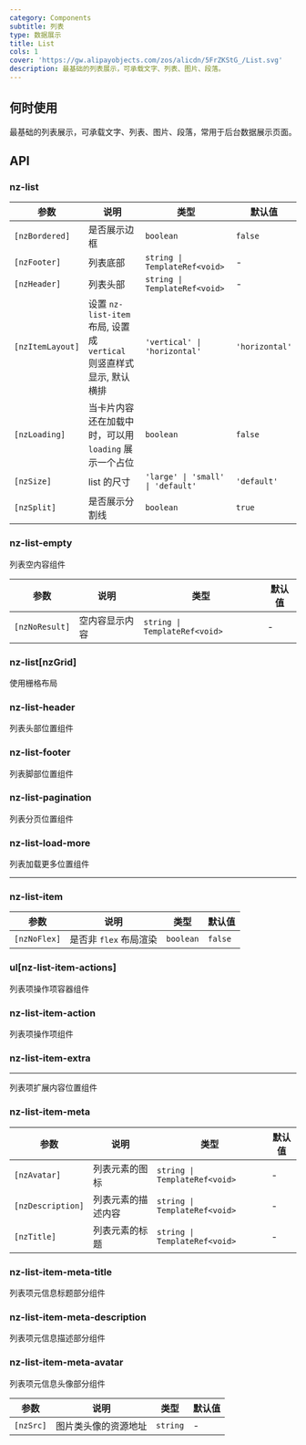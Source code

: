 ```yaml
---
category: Components
subtitle: 列表
type: 数据展示
title: List
cols: 1
cover: 'https://gw.alipayobjects.com/zos/alicdn/5FrZKStG_/List.svg'
description: 最基础的列表展示，可承载文字、列表、图片、段落。
---
```



## 何时使用

最基础的列表展示，可承载文字、列表、图片、段落，常用于后台数据展示页面。


## API

### nz-list

| 参数               | 说明                                                 | 类型                                | 默认值            |
|------------------|----------------------------------------------------|-----------------------------------|----------------|
| `[nzBordered]`   | 是否展示边框                                             | `boolean`                         | `false`        |
| `[nzFooter]`     | 列表底部                                               | `string \| TemplateRef<void>`     | -              |
| `[nzHeader]`     | 列表头部                                               | `string \| TemplateRef<void>`     | -              |
| `[nzItemLayout]` | 设置 `nz-list-item` 布局, 设置成 `vertical` 则竖直样式显示, 默认横排 | `'vertical' \| 'horizontal'`      | `'horizontal'` |
| `[nzLoading]`    | 当卡片内容还在加载中时，可以用 `loading` 展示一个占位                   | `boolean`                         | `false`        |
| `[nzSize]`       | list 的尺寸                                           | `'large' \| 'small' \| 'default'` | `'default'`    |
| `[nzSplit]`      | 是否展示分割线                                            | `boolean`                         | `true`         |

### nz-list-empty

列表空内容组件

| 参数             | 说明      | 类型                            | 默认值 |
|----------------|---------|-------------------------------|-----|
| `[nzNoResult]` | 空内容显示内容 | `string \| TemplateRef<void>` | -   |

### nz-list[nzGrid]

使用栅格布局

### nz-list-header

列表头部位置组件

### nz-list-footer

列表脚部位置组件

### nz-list-pagination

列表分页位置组件

### nz-list-load-more

列表加载更多位置组件

---

### nz-list-item

| 参数         | 说明                   | 类型      | 默认值  |
| ------------ | ---------------------- | --------- | ------- |
| `[nzNoFlex]` | 是否非 `flex` 布局渲染 | `boolean` | `false` |

### ul[nz-list-item-actions]

列表项操作项容器组件

### nz-list-item-action

列表项操作项组件

### nz-list-item-extra

---

列表项扩展内容位置组件

### nz-list-item-meta

| 参数              | 说明               | 类型                          | 默认值 |
| ----------------- | ------------------ | ----------------------------- | ------ |
| `[nzAvatar]`      | 列表元素的图标     | `string \| TemplateRef<void>` | -      |
| `[nzDescription]` | 列表元素的描述内容 | `string \| TemplateRef<void>` | -      |
| `[nzTitle]`       | 列表元素的标题     | `string \| TemplateRef<void>` | -      |

### nz-list-item-meta-title

列表项元信息标题部分组件

### nz-list-item-meta-description

列表项元信息描述部分组件

### nz-list-item-meta-avatar

列表项元信息头像部分组件

| 参数      | 说明                 | 类型     | 默认值 |
| --------- | -------------------- | -------- | ------ |
| `[nzSrc]` | 图片类头像的资源地址 | `string` | -      |
